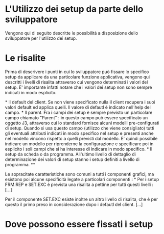 # L'Utilizzo dei setup da parte dello sviluppatore

Vengono qui di seguito descritte le possibilità a disposizione dello sviluppatore per l'utilizzo dei setup.

# Le risalite
Prima di descrivere i punti in cui lo sviluppatore può fissare lo specifico setup da applicare da una particolare funzione applicativa, vengono qui descritti i livelli di risalita attraverso cui vengono determinati i valori del setup. E' importante infatti notare che i valori dei setup non sono sempre indicati in modo esplicito.

\* Il default del client. Se non viene specificato nulla il client recupera i suoi valori default ed applica quelli. Il valore di defautl è indicato nell'help del campo.
\* Il parent. Fra i campi dei setup è sempre previsto un particolare campo chiamato "Parent" :  in questo campo può essere specificato un oggetto J3, attraverso cui lo standard fornisce alcuni modelli pre-configurati di setup. Quando si usa questo campo (utilizzo che viene consigliato) tutti gli eventuali attributi indicati in modo specifico nel setup e presenti anche nel modello vincono rispetto a quelli previsti dal modello. E' quindi possibile indicare un modello per riprenderne la configurazione e specificare poi in esplicito i soli campi che si ha interesse di indicare in modo specifico.
\* Il setup da scheda o da programma. All'ultimo livello di dettaglio di determinazione dei valori di setup stanno i setup definiti a livello di programma.
\*\*





Le sopracitate caratteristiche sono comuni a tutti i componenti grafici, ma esistono poi alcune specificità legate a particolari componenti : 
\* Per i setup FRM.REP e SET.EXC è prevista una risalita a pettine per tutti questi livelli :  [...]


Per il componente SET.EXC esiste inoltre un altro livello di risalita, che è per questo il primo preso in considerazione dopo i defautl del client.
[...]


# Dove possono essere fissati i setup



